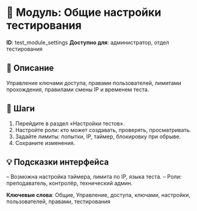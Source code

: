 # 📘 Модуль: Общие настройки тестирования
**ID**: test_module_settings
**Доступно для**: администратор, отдел тестирования

## 📝 Описание
Управление ключами доступа, правами пользователей, лимитами прохождения, правилами смены IP и временем теста.

## 🩜 Шаги
1. Перейдите в раздел «Настройки тестов».
2. Настройте роли: кто может создавать, проверять, просматривать.
3. Задайте лимиты: попытки, IP, таймер, блокировку при обрыве.
4. Сохраните изменения.

## 💡 Подсказки интерфейса
– Возможна настройка таймера, лимита по IP, языка теста.
– Роли: преподаватель, контролёр, технический админ.

**Ключевые слова**: Общие, Управление, доступа, ключами, настройки, пользователей, правами, тестирования
